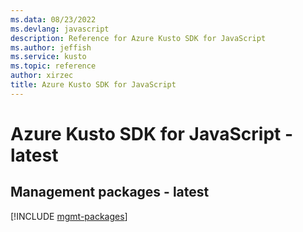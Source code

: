 ```yaml
---
ms.data: 08/23/2022
ms.devlang: javascript
description: Reference for Azure Kusto SDK for JavaScript
ms.author: jeffish
ms.service: kusto
ms.topic: reference
author: xirzec
title: Azure Kusto SDK for JavaScript
---
```

# Azure Kusto SDK for JavaScript - latest

## Management packages - latest
[!INCLUDE [mgmt-packages](kusto-mgmt-index.md)]